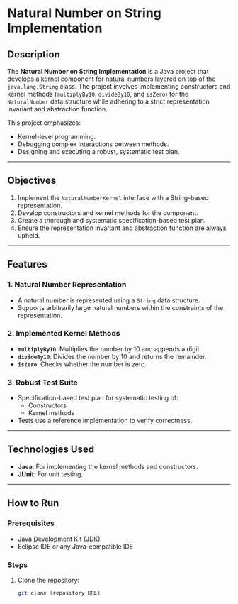 # Natural Number on String Implementation

## Description
The **Natural Number on String Implementation** is a Java project that develops a kernel component for natural numbers layered on top of the `java.lang.String` class. The project involves implementing constructors and kernel methods (`multiplyBy10`, `divideBy10`, and `isZero`) for the `NaturalNumber` data structure while adhering to a strict representation invariant and abstraction function.

This project emphasizes:
- Kernel-level programming.
- Debugging complex interactions between methods.
- Designing and executing a robust, systematic test plan.

---

## Objectives
1. Implement the `NaturalNumberKernel` interface with a String-based representation.
2. Develop constructors and kernel methods for the component.
3. Create a thorough and systematic specification-based test plan.
4. Ensure the representation invariant and abstraction function are always upheld.

---

## Features
### 1. Natural Number Representation
- A natural number is represented using a `String` data structure.
- Supports arbitrarily large natural numbers within the constraints of the representation.

### 2. Implemented Kernel Methods
- **`multiplyBy10`**: Multiplies the number by 10 and appends a digit.
- **`divideBy10`**: Divides the number by 10 and returns the remainder.
- **`isZero`**: Checks whether the number is zero.

### 3. Robust Test Suite
- Specification-based test plan for systematic testing of:
  - Constructors
  - Kernel methods
- Tests use a reference implementation to verify correctness.

---

## Technologies Used
- **Java**: For implementing the kernel methods and constructors.
- **JUnit**: For unit testing.

---

## How to Run
### Prerequisites
- Java Development Kit (JDK)
- Eclipse IDE or any Java-compatible IDE

### Steps
1. Clone the repository:
   ```bash
   git clone [repository URL]
